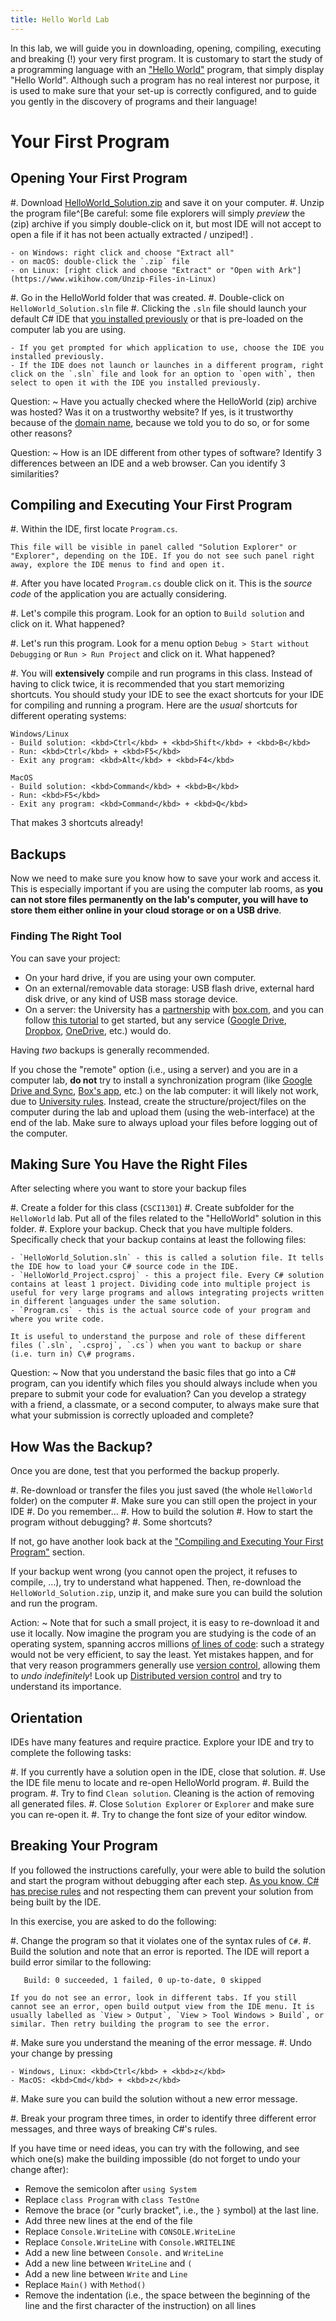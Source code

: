 ```yaml
---
title: Hello World Lab
---
```


In this lab, we will guide you in downloading, opening, compiling, executing and breaking (!) your very first program.
It is customary to start the study of a programming language with an ["Hello World"](https://en.wikipedia.org/wiki/%22Hello,_World!%22_program) program, that simply display "Hello World". 
Although such a program has no real interest nor purpose, it is used to make sure that your set-up is correctly configured, and to guide you gently in the discovery of programs and their language!

# Your First Program

## Opening Your First Program

#. Download [HelloWorld_Solution.zip](HelloWorld_Solution.zip) and save it on your computer.
#. Unzip the program file^[Be careful: some file explorers will simply _preview_ the (zip) archive if you simply double-click on it, but most IDE will not accept to open a file if it has not been actually extracted / unziped!] .
    
    - on Windows: right click and choose "Extract all"
    - on macOS: double-click the `.zip` file
    - on Linux: [right click and choose "Extract" or "Open with Ark"](https://www.wikihow.com/Unzip-Files-in-Linux)

#. Go in the HelloWorld folder that was created.
#. Double-click on `HelloWorld_Solution.sln` file
#. Clicking the `.sln` file should launch your default C\# IDE that [you installed previously](../../software_install.html) or that is pre-loaded on the computer lab you are using.

    - If you get prompted for which application to use, choose the IDE you installed previously.
    - If the IDE does not launch or launches in a different program, right click on the `.sln` file and look for an option to `open with`, then select to open it with the IDE you installed previously.

Question:
~ Have you actually checked where the HelloWorld (zip) archive was hosted? Was it on a trustworthy website? If yes, is it trustworthy because of the [domain name](https://en.wikipedia.org/wiki/Domain_name), because we told you to do so, or for some other reasons?
    
Question:
~  How is an IDE different from other types of software? Identify 3 differences between an IDE and a web browser. Can you identify 3 similarities?

## Compiling and Executing Your First Program

#. Within the IDE, first locate `Program.cs`. 

    This file will be visible in panel called "Solution Explorer" or "Explorer", depending on the IDE. If you do not see such panel right away, explore the IDE menus to find and open it.

#. After you have located `Program.cs` double click on it. This is the *source code* of the application you are actually considering.

#. Let's compile this program. Look for an option to `Build solution` and click on it. What happened?

#. Let's run this program. Look for a menu option `Debug > Start without Debugging` or `Run > Run Project` and click on it. What happened?

#. You will **extensively** compile and run programs in this class. Instead of having to click twice, it is recommended that you start memorizing shortcuts. You should study your IDE to see the exact shortcuts for your IDE for compiling and running a program. Here are the *usual* shortcuts for different operating systems:

    Windows/Linux
    - Build solution: <kbd>Ctrl</kbd> + <kbd>Shift</kbd> + <kbd>B</kbd>
    - Run: <kbd>Ctrl</kbd> + <kbd>F5</kbd> 
    - Exit any program: <kbd>Alt</kbd> + <kbd>F4</kbd>

    MacOS
    - Build solution: <kbd>Command</kbd> + <kbd>B</kbd>
    - Run: <kbd>F5</kbd> 
    - Exit any program: <kbd>Command</kbd> + <kbd>Q</kbd>

That makes 3 shortcuts already!

## Backups

Now we need to make sure you know how to save your work and access it. This is especially important if you are using the computer lab rooms, as **you can not store files permanently on the lab's computer, you will have to store them either online in your cloud storage or on a USB drive**.

### Finding The Right Tool

You can save your project:

- On your hard drive, if you are using your own computer.
- On an external/removable data storage: USB flash drive, external hard disk drive, or any kind of USB mass storage device.
- On a server: the University has a [partnership](https://www.augusta.edu/its/box/) with [box.com](https://box.com/), and you can follow [this tutorial](https://www.augusta.edu/its/box/quickstart.php) to get started, but any service ([Google Drive](https://www.google.com/drive/), [Dropbox](https://www.dropbox.com/), [OneDrive](https://onedrive.live.com/), etc.) would do.

Having _two_ backups is generally recommended.

If you chose the "remote" option (i.e., using a server) and you are in a computer lab, **do not** try to install a synchronization program (like [Google Drive and Sync](https://www.google.com/drive/download/), [Box's app](https://app.box.com/services/browse/official), etc.) on the lab computer: it will likely not work, due to [University rules](https://augusta.policytech.com/dotNet/documents/?docid=5702). Instead, create the structure/project/files on the computer during the lab and upload them (using the web-interface) at the end of the lab.
Make sure to always upload your files before logging out of the computer.

## Making Sure You Have the Right Files

After selecting where you want to store your backup files

#. Create a folder for this class (`CSCI1301`)
#. Create subfolder for the `HelloWorld` lab. Put all of the files related to the "HelloWorld" solution in this folder.
#. Explore your backup. Check that you have multiple folders. Specifically check that your backup contains at least the following files:

    - `HelloWorld_Solution.sln` - this is called a solution file. It tells the IDE how to load your C# source code in the IDE.
    - `HelloWorld_Project.csproj` - this a project file. Every C# solution contains at least 1 project. Dividing code into multiple project is useful for very large programs and allows integrating projects written in different languages under the same solution.
    - `Program.cs` - this is the actual source code of your program and where you write code.

    It is useful to understand the purpose and role of these different files (`.sln`, `.csproj`, `.cs`) when you want to backup or share (i.e. turn in) C\# programs.

Question:
~  Now that you understand the basic files that go into a C\# program, can you identify which files you should always include when you prepare to submit your code for evaluation? Can you develop a strategy with a friend, a classmate, or a second computer, to always make sure that what your submission is correctly uploaded and complete?

## How Was the Backup?

Once you are done, test that you performed the backup properly. 

#. Re-download or transfer the files you just saved (the whole `HelloWorld` folder) on the computer 
#. Make sure you can still open the project in your IDE
#. Do you remember...
    #. How to build the solution
    #. How to start the program without debugging?
    #. Some shortcuts?

If not, go have another look back at the ["Compiling and Executing Your First Program"](#compiling-and-executing-your-first-program) section.

If your backup went wrong (you cannot open the project, it refuses to compile, …), try to understand what happened.
Then, re-download the `HelloWorld_Solution.zip`, unzip it, and make sure you can build the solution and run the program.

Action:
~ Note that for such a small project, it is easy to re-download it and use it locally. Now imagine the program you are studying is the code of an operating system, spanning accros millions [of lines of code](https://en.wikipedia.org/wiki/Source_lines_of_code): such a strategy would not be very efficient, to say the least. Yet mistakes happen, and for that very reason programmers generally use [version control](https://en.wikipedia.org/wiki/Version_control), allowing them to _undo indefinitely_! Look up [Distributed version control](https://en.wikipedia.org/wiki/Distributed_version_control) and try to understand its importance.

## Orientation

<!-- generic steps you can do in any editor -->

IDEs have many features and require practice. Explore your IDE and try to complete the following tasks:

#. If you currently have a solution open in the IDE, close that solution.
#. Use the IDE file menu to locate and re-open HelloWorld program.
#. Build the program.
#. Try to find `Clean solution`. Cleaning is the action of removing all generated files.
#. Close `Solution Explorer` or `Explorer` and make sure you can re-open it.
#. Try to change the font size of your editor window.

## Breaking Your Program

If you followed the instructions carefully, your were able to build the solution and start the program without debugging after each step. [As you know, C\# has precise rules](../../book.html#rules-of-c-syntax) and not respecting them can prevent your solution from being built by the IDE.

In this exercise, you are asked to do the following:

#. Change the program so that it violates one of the syntax rules of `C#`.
#. Build the solution and note that an error is reported. The IDE will report a build error similar to the following:

       Build: 0 succeeded, 1 failed, 0 up-to-date, 0 skipped

    If you do not see an error, look in different tabs. If you still cannot see an error, open build output view from the IDE menu. It is usually labelled as `View > Output`, `View > Tool Windows > Build`, or similar. Then retry building the program to see the error.


#. Make sure you understand the meaning of the error message.
#. Undo your change by pressing 

    - Windows, Linux: <kbd>Ctrl</kbd> + <kbd>z</kbd>
    - MacOS: <kbd>Cmd</kbd> + <kbd>z</kbd>

#. Make sure you can build the solution without a new error message.

#. Break your program three times, in order to identify three different error messages, and three ways of breaking C\#'s rules.

If you have time or need ideas, you can try with the following, and see which one(s) make the building impossible (do not forget to undo your change after):

- Remove the semicolon after `using System`
- Replace `class Program` with `class TestOne`
- Remove the brace (or "curly bracket", i.e., the `}` symbol) at the last line.
- Add three new lines at the end of the file
- Replace `Console.WriteLine` with `CONSOLE.WriteLine`
- Replace `Console.WriteLine` with `Console.WRITELINE`
- Add a new line between `Console.` and `WriteLine`
- Add a new line between `WriteLine` and `(`
- Add a new line between `Write` and `Line`
- Replace  `Main()` with `Method()`
- Remove the indentation (i.e., the space between the beginning of the line and the first character of the instruction) on all lines
